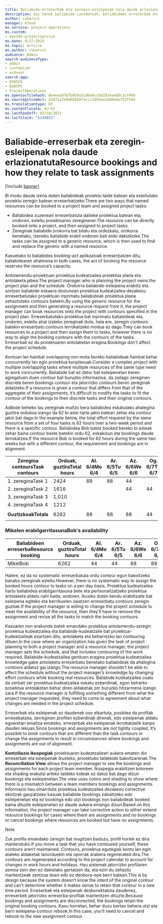 ```yaml
---
title: Baliabide-erreserbak eta zeregin-esleipenak nola daude erlazionatuta
description: Gai honek baliabide izendatuak, baliabideen erreserbak eta zereginen nola kudeatu eta nola erlazionatzen diren informazioa ematen du.
author: ruhercul
manager: kfend
ms.service: project-operations
ms.custom:
- dyn365-projectservice
ms.date: 9/27/2019
ms.topic: article
ms.author: ruhercul
audience: Admin
search.audienceType:
- admin
- customizer
- enduser
search.app:
- D365CE
- D365PS
- ProjectOperations
ms.openlocfilehash: 0e4eea87bfb059a3c0be8ccbd2914a4d6c3cf46b
ms.sourcegitcommit: 418fa1fe9d605b8faccc2d5dee1b04b4e753f194
ms.translationtype: HT
ms.contentlocale: eu-ES
ms.lasthandoff: 02/10/2021
ms.locfileid: "5149933"
---
```

# <a name="resource-bookings-and-how-they-relate-to-task-assignments"></a><span data-ttu-id="b31e2-103">Baliabide-erreserbak eta zeregin-esleipenak nola daude erlazionatuta</span><span class="sxs-lookup"><span data-stu-id="b31e2-103">Resource bookings and how they relate to task assignments</span></span>

[!include [banner](../includes/psa-now-project-operations.md)]

<span data-ttu-id="b31e2-104">Bi modu daude izena duten baliabideak proiektu talde batean eta esleitutako proiektu zeregin batean erreserbatzeko:</span><span class="sxs-lookup"><span data-stu-id="b31e2-104">There are two ways that named resources can be booked to a project team and assigned project tasks:</span></span>

- <span data-ttu-id="b31e2-105">Baliabidea zuzenean erreserbatuta daiteke proiektua batean eta, ondoren, esleitu proiektuaren zereginenei.</span><span class="sxs-lookup"><span data-stu-id="b31e2-105">The resource can be directly booked onto a project, and then assigned to project tasks.</span></span>
- <span data-ttu-id="b31e2-106">Zereginak baliabide orokorra bat bilatu eta ordezkatu, orokorra benetako, izeneko baliabide erabil ondoren bati eslei dakizkioke.</span><span class="sxs-lookup"><span data-stu-id="b31e2-106">The tasks can be assigned to a generic resource, which is then used to find and replace the generic with a named resource.</span></span> 

<span data-ttu-id="b31e2-107">Kasuetako bi baliabidea booking-act aplikazioak erreserbatzen ditu, baliabidearen ahalmena.</span><span class="sxs-lookup"><span data-stu-id="b31e2-107">In both cases, the act of booking the resource reserves the resource’s capacity.</span></span>

<span data-ttu-id="b31e2-108">Antolamendu-proiektuan proiektua kudeatzailea proiektua plana eta antolaketa jabea.</span><span class="sxs-lookup"><span data-stu-id="b31e2-108">The project manager who is planning the project owns the project plan and the schedule.</span></span> <span data-ttu-id="b31e2-109">Orokorra baliabide-esleipena erabiliz eta sortzen baliabide eskaera diozunean proiektua kudeatzailea dezakezu erreserbatutako proiektuan inprimatu baliabideak proiektua plana zehaztutako contours batekin.</span><span class="sxs-lookup"><span data-stu-id="b31e2-109">By using the generic resource for the assignment and then generating a resource request from it, the project manager can book resources onto the project with contours specified in the project plan.</span></span> <span data-ttu-id="b31e2-110">Erreserbatutako proiektua bat inprimatu baliabideak eta, ondoren, esleitu ahal izateko zereginak dute, hala ere, zeregin contours batekin erreserbatu contours lerrokatzeko modua ez dago.</span><span class="sxs-lookup"><span data-stu-id="b31e2-110">They can book resources to a project and then assign them to tasks, however there is no way to align the booking contours with the contours of the tasks.</span></span> <span data-ttu-id="b31e2-111">Erreserbak ez du proiektuaren antolaketan eragina.</span><span class="sxs-lookup"><span data-stu-id="b31e2-111">Bookings don't affect the project schedule.</span></span>

<span data-ttu-id="b31e2-112">Kontuan lan hainbat overlapping non mota bereko baliabideak hainbat behar concurrently lan egin proiektua konplexuak.</span><span class="sxs-lookup"><span data-stu-id="b31e2-112">Consider a complex project with multiple overlapping tasks where multiple resources of the same type need to work concurrently.</span></span> <span data-ttu-id="b31e2-113">Baliabide bat ez dator bat esleipenetan beren agregatuen duen contour bat buruzko informazioa, da zailago zereginen discrete beren bookings contour eta jatorrizko contours beren zereginak aldatzeko.</span><span class="sxs-lookup"><span data-stu-id="b31e2-113">If a resource is given a contour that differs from that of the aggregate of their assignments, it’s difficult to modify the tasks to fit the contour of the bookings to their discrete tasks and their original contours.</span></span>

<span data-ttu-id="b31e2-114">Adibide beheko lau zereginak multzo bera baliabidea eskatutako ahalegina guztira ordukoa izango da 62 bi aste-tarte jakin batean zehar eta contour jakin bat dago.</span><span class="sxs-lookup"><span data-stu-id="b31e2-114">In the example below, the total effort required by the same resource from a set of four tasks is 62 hours over a two-week period and there is a specific contour.</span></span> <span data-ttu-id="b31e2-115">Baliabidea Bob batez booked bereko bi asteak zehar baina contour beste batekin ordu 62, eskakizun eta bookings daude lerrokatzea.</span><span class="sxs-lookup"><span data-stu-id="b31e2-115">If the resource Bob is booked for 62 hours during the same two weeks but with a different contour, the requirement and bookings are in alignment.</span></span>

| <span data-ttu-id="b31e2-116">**Zeregina contours**</span><span class="sxs-lookup"><span data-stu-id="b31e2-116">**Task contours**</span></span>    | <span data-ttu-id="b31e2-117">**Orduak, guztira**</span><span class="sxs-lookup"><span data-stu-id="b31e2-117">**Total hours**</span></span> | <span data-ttu-id="b31e2-118">Al. 6/4</span><span class="sxs-lookup"><span data-stu-id="b31e2-118">Mo 6/4</span></span> | <span data-ttu-id="b31e2-119">Ar. 6/5</span><span class="sxs-lookup"><span data-stu-id="b31e2-119">Tu 6/5</span></span> | <span data-ttu-id="b31e2-120">Az. 6/6</span><span class="sxs-lookup"><span data-stu-id="b31e2-120">We 6/6</span></span> | <span data-ttu-id="b31e2-121">Og. 6/7</span><span class="sxs-lookup"><span data-stu-id="b31e2-121">Th 6/7</span></span> | <span data-ttu-id="b31e2-122">Ol. 6/8</span><span class="sxs-lookup"><span data-stu-id="b31e2-122">Fr 6/8</span></span> | <span data-ttu-id="b31e2-123">Lr. 6/9</span><span class="sxs-lookup"><span data-stu-id="b31e2-123">Sa 6/9</span></span> | <span data-ttu-id="b31e2-124">Ig. 6/10</span><span class="sxs-lookup"><span data-stu-id="b31e2-124">Su 6/10</span></span> | <span data-ttu-id="b31e2-125">Al. 6/11</span><span class="sxs-lookup"><span data-stu-id="b31e2-125">Mo 6/11</span></span> | <span data-ttu-id="b31e2-126">Ar. 6/12</span><span class="sxs-lookup"><span data-stu-id="b31e2-126">Tu 6/12</span></span> | <span data-ttu-id="b31e2-127">Az. 6/13</span><span class="sxs-lookup"><span data-stu-id="b31e2-127">We 6/13</span></span> | <span data-ttu-id="b31e2-128">Og. 6/14</span><span class="sxs-lookup"><span data-stu-id="b31e2-128">Th 6/14</span></span> | <span data-ttu-id="b31e2-129">Ol. 6/15</span><span class="sxs-lookup"><span data-stu-id="b31e2-129">Fr 6/15</span></span> |
|----------------------|-----------------|--------|--------|--------|--------|--------|--------|---------|---------|---------|---------|---------|---------|
| <span data-ttu-id="b31e2-130">1. zeregina</span><span class="sxs-lookup"><span data-stu-id="b31e2-130">Task 1</span></span>               | <span data-ttu-id="b31e2-131">24</span><span class="sxs-lookup"><span data-stu-id="b31e2-131">24</span></span>              | <span data-ttu-id="b31e2-132">8</span><span class="sxs-lookup"><span data-stu-id="b31e2-132">8</span></span>      | <span data-ttu-id="b31e2-133">8</span><span class="sxs-lookup"><span data-stu-id="b31e2-133">8</span></span>      | <span data-ttu-id="b31e2-134">4</span><span class="sxs-lookup"><span data-stu-id="b31e2-134">4</span></span>      |        |        |        |         |         |         | <span data-ttu-id="b31e2-135">4</span><span class="sxs-lookup"><span data-stu-id="b31e2-135">4</span></span>       |         |         |
| <span data-ttu-id="b31e2-136">2. zeregina</span><span class="sxs-lookup"><span data-stu-id="b31e2-136">Task 2</span></span>               | <span data-ttu-id="b31e2-137">16</span><span class="sxs-lookup"><span data-stu-id="b31e2-137">16</span></span>              |        |        | <span data-ttu-id="b31e2-138">4</span><span class="sxs-lookup"><span data-stu-id="b31e2-138">4</span></span>      | <span data-ttu-id="b31e2-139">4</span><span class="sxs-lookup"><span data-stu-id="b31e2-139">4</span></span>      |        |        |         | <span data-ttu-id="b31e2-140">8</span><span class="sxs-lookup"><span data-stu-id="b31e2-140">8</span></span>       |         |         |         |         |
| <span data-ttu-id="b31e2-141">3. zeregina</span><span class="sxs-lookup"><span data-stu-id="b31e2-141">Task 3</span></span>               | <span data-ttu-id="b31e2-142">1,0</span><span class="sxs-lookup"><span data-stu-id="b31e2-142">10</span></span>              |        |        |        |        | <span data-ttu-id="b31e2-143">4</span><span class="sxs-lookup"><span data-stu-id="b31e2-143">4</span></span>      |        |         |         | <span data-ttu-id="b31e2-144">4</span><span class="sxs-lookup"><span data-stu-id="b31e2-144">4</span></span>       |         | <span data-ttu-id="b31e2-145">2</span><span class="sxs-lookup"><span data-stu-id="b31e2-145">2</span></span>       |         |
| <span data-ttu-id="b31e2-146">4. zeregina</span><span class="sxs-lookup"><span data-stu-id="b31e2-146">Task 4</span></span>               | <span data-ttu-id="b31e2-147">12</span><span class="sxs-lookup"><span data-stu-id="b31e2-147">12</span></span>              |        |        |        |        |        |        |         |         |         | <span data-ttu-id="b31e2-148">4</span><span class="sxs-lookup"><span data-stu-id="b31e2-148">4</span></span>       |         | <span data-ttu-id="b31e2-149">8</span><span class="sxs-lookup"><span data-stu-id="b31e2-149">8</span></span>       |
|                      |                 |        |        |        |        |        |        |         |         |         |         |         |         |
| <span data-ttu-id="b31e2-150">**Guztizkoak**</span><span class="sxs-lookup"><span data-stu-id="b31e2-150">**Totals**</span></span>           | <span data-ttu-id="b31e2-151">62</span><span class="sxs-lookup"><span data-stu-id="b31e2-151">62</span></span>              | <span data-ttu-id="b31e2-152">8</span><span class="sxs-lookup"><span data-stu-id="b31e2-152">8</span></span>      | <span data-ttu-id="b31e2-153">8</span><span class="sxs-lookup"><span data-stu-id="b31e2-153">8</span></span>      | <span data-ttu-id="b31e2-154">8</span><span class="sxs-lookup"><span data-stu-id="b31e2-154">8</span></span>      | <span data-ttu-id="b31e2-155">4</span><span class="sxs-lookup"><span data-stu-id="b31e2-155">4</span></span>      | <span data-ttu-id="b31e2-156">4</span><span class="sxs-lookup"><span data-stu-id="b31e2-156">4</span></span>      |        |         | <span data-ttu-id="b31e2-157">8</span><span class="sxs-lookup"><span data-stu-id="b31e2-157">8</span></span>       | <span data-ttu-id="b31e2-158">4</span><span class="sxs-lookup"><span data-stu-id="b31e2-158">4</span></span>       | <span data-ttu-id="b31e2-159">8</span><span class="sxs-lookup"><span data-stu-id="b31e2-159">8</span></span>       | <span data-ttu-id="b31e2-160">2</span><span class="sxs-lookup"><span data-stu-id="b31e2-160">2</span></span>       | <span data-ttu-id="b31e2-161">8</span><span class="sxs-lookup"><span data-stu-id="b31e2-161">8</span></span>       |
|                      |                 |        |        |        |        |        |        |         |         |         |         |

### <a name="bobs-availability"></a><span data-ttu-id="b31e2-162">Mikelen erabilgarritasuna</span><span class="sxs-lookup"><span data-stu-id="b31e2-162">Bob's availability</span></span>
| <span data-ttu-id="b31e2-163">**Baliabideen erreserba**</span><span class="sxs-lookup"><span data-stu-id="b31e2-163">**Resource   booking**</span></span> | <span data-ttu-id="b31e2-164">**Orduak, guztira**</span><span class="sxs-lookup"><span data-stu-id="b31e2-164">**Total hours**</span></span> | <span data-ttu-id="b31e2-165">Al. 6/4</span><span class="sxs-lookup"><span data-stu-id="b31e2-165">Mo 6/4</span></span> | <span data-ttu-id="b31e2-166">Ar. 6/5</span><span class="sxs-lookup"><span data-stu-id="b31e2-166">Tu 6/5</span></span> | <span data-ttu-id="b31e2-167">Az. 6/6</span><span class="sxs-lookup"><span data-stu-id="b31e2-167">We 6/6</span></span> | <span data-ttu-id="b31e2-168">Og. 6/7</span><span class="sxs-lookup"><span data-stu-id="b31e2-168">Th 6/7</span></span> | <span data-ttu-id="b31e2-169">Ol. 6/8</span><span class="sxs-lookup"><span data-stu-id="b31e2-169">Fr 6/8</span></span> | <span data-ttu-id="b31e2-170">Lr. 6/9</span><span class="sxs-lookup"><span data-stu-id="b31e2-170">Sa 6/9</span></span> | <span data-ttu-id="b31e2-171">Ig. 6/10</span><span class="sxs-lookup"><span data-stu-id="b31e2-171">Su 6/10</span></span> | <span data-ttu-id="b31e2-172">Al. 6/11</span><span class="sxs-lookup"><span data-stu-id="b31e2-172">Mo 6/11</span></span> | <span data-ttu-id="b31e2-173">Ar. 6/12</span><span class="sxs-lookup"><span data-stu-id="b31e2-173">Tu 6/12</span></span> | <span data-ttu-id="b31e2-174">Az. 6/13</span><span class="sxs-lookup"><span data-stu-id="b31e2-174">We 6/13</span></span> | <span data-ttu-id="b31e2-175">Og. 6/14</span><span class="sxs-lookup"><span data-stu-id="b31e2-175">Th 6/14</span></span> | <span data-ttu-id="b31e2-176">Ol. 6/15</span><span class="sxs-lookup"><span data-stu-id="b31e2-176">Fr 6/15</span></span> |
|------------------------|-----------------|--------|--------|--------|--------|--------|--------|---------|---------|---------|---------|---------|---------|
| <span data-ttu-id="b31e2-177">Mikel</span><span class="sxs-lookup"><span data-stu-id="b31e2-177">Bob</span></span>                    | <span data-ttu-id="b31e2-178">62</span><span class="sxs-lookup"><span data-stu-id="b31e2-178">62</span></span>              | <span data-ttu-id="b31e2-179">4</span><span class="sxs-lookup"><span data-stu-id="b31e2-179">4</span></span>      | <span data-ttu-id="b31e2-180">4</span><span class="sxs-lookup"><span data-stu-id="b31e2-180">4</span></span>      | <span data-ttu-id="b31e2-181">8</span><span class="sxs-lookup"><span data-stu-id="b31e2-181">8</span></span>      | <span data-ttu-id="b31e2-182">8</span><span class="sxs-lookup"><span data-stu-id="b31e2-182">8</span></span>      | <span data-ttu-id="b31e2-183">8</span><span class="sxs-lookup"><span data-stu-id="b31e2-183">8</span></span>      |        |         | <span data-ttu-id="b31e2-184">4</span><span class="sxs-lookup"><span data-stu-id="b31e2-184">4</span></span>       | <span data-ttu-id="b31e2-185">4</span><span class="sxs-lookup"><span data-stu-id="b31e2-185">4</span></span>       | <span data-ttu-id="b31e2-186">8</span><span class="sxs-lookup"><span data-stu-id="b31e2-186">8</span></span>       | <span data-ttu-id="b31e2-187">8</span><span class="sxs-lookup"><span data-stu-id="b31e2-187">8</span></span>       | <span data-ttu-id="b31e2-188">6</span><span class="sxs-lookup"><span data-stu-id="b31e2-188">6</span></span>       |

<span data-ttu-id="b31e2-189">Halere, ez da ez systematic erreserbatuta ordu contour egun bakoitzeko banaka zereginak esleitu.</span><span class="sxs-lookup"><span data-stu-id="b31e2-189">However, there is no systematic way to assign the booked hours contour to tasks on a per-day basis.</span></span> <span data-ttu-id="b31e2-190">Proiektua kudeatzailea hartu baliabidea erabilgarritasuna bete eta pertsonalizatzeko proiektua antolaketa aldatu nahi bada, ondoren, ikusiko duten kendu erabiltzaile bat esleipena egiteko eta berrikusten saiatzen erreserbatu contours zeregin guztiak.</span><span class="sxs-lookup"><span data-stu-id="b31e2-190">If the project manager is willing to change the project schedule to meet the availability of the resource, then they’ll have to remove the assignment and revise all the tasks to match the booking contours.</span></span>

<span data-ttu-id="b31e2-191">Kasuaren non erakunde batek emandako proiektua antolamendu-zeregin proiektua kudeatzailea eta baliabide-kudeatzaile bat proiektua-kudeatzaileak ezartzen ditu, antolaketa eta beharrezko lan contouring dituen.</span><span class="sxs-lookup"><span data-stu-id="b31e2-191">In the case where an organization has given the task of project planning to both a project manager and a resource manager, the project manager sets the schedule, and that includes contouring of the work required.</span></span> <span data-ttu-id="b31e2-192">Baliabide-kudeatzailea genituen eragina proiektua kudeatzailea knowledge gabe antolaketa erreserbatu benetako baliabideak da ahalegina contours aldatuz gai izango.</span><span class="sxs-lookup"><span data-stu-id="b31e2-192">The resource manager shouldn’t be able to affect the schedule without the project manager’s knowledge by changing effort contours while booking real resources.</span></span> <span data-ttu-id="b31e2-193">Baliabide kudeatzailea osatu da zerbait zer proiektua kudeatzailea eskatu ezberdinak, egon beharko proiektua antolaketan behar diren aldaketak zer buruzko hitzarmena izango zara.</span><span class="sxs-lookup"><span data-stu-id="b31e2-193">If the resource manager is fulfilling something different from what the project manager requested, they need to come to agreement about what changes are needed in the project schedule.</span></span>

<span data-ttu-id="b31e2-194">Erreserbak eta esleipenak ez daudenek oso elkartuta, posiblea da profilak erresebatzea, zerreginen profilen ezberdinak direnak, edo esleipenak aldatu egoeretan emaitza emateko, erreserbak eta esleipenak lerrokatzetik kanpo dauden lekuan.</span><span class="sxs-lookup"><span data-stu-id="b31e2-194">Since bookings and assignments are not tightly coupled, it’s possible to book contours that are different than the task contours or change the assignments to result in circumstances where bookings and assignments are out of alignment.</span></span>

<span data-ttu-id="b31e2-195">**Kontziliazio ikuspegiak** proiektuaren kudeatzaileari aukera ematen dio erreserbak eta esleipenak ikusteko, proiektuko taldekide bakoitzarenak.</span><span class="sxs-lookup"><span data-stu-id="b31e2-195">The **Reconciliation View** allows the project manager to see the bookings and assignments for each project team member.</span></span> <span data-ttu-id="b31e2-196">Ikuspegia erabiltzen koloreen eta shading erakutsi arteko taldeko kideak ez datoz bat dago dizun bookings eta esleipenetan.</span><span class="sxs-lookup"><span data-stu-id="b31e2-196">The view uses colors and shading to show where there is a mismatch between a team members bookings and assignments.</span></span> <span data-ttu-id="b31e2-197">Informazio hau oinarrituta proiektua kudeatzailea dezakezu corrective ekintzak gauzatzeko kasuak baliabide bookings zabaltzeko edo esleipenetan eta ez bookings edo utzi bookings non baliabideak booked baina dituzte esleipenetan ez daude aukera emango dizun.</span><span class="sxs-lookup"><span data-stu-id="b31e2-197">Based on this information, the project manager can take corrective action to either extend resource bookings for cases where there are assignments and no bookings or cancel bookings where resources are booked but have no assignments.</span></span>

> [!NOTE]
> <span data-ttu-id="b31e2-198">Zuk profila emandako zeregin bat mugitzen baduzu, profil horiek ez dira mantenduko.</span><span class="sxs-lookup"><span data-stu-id="b31e2-198">If you move a task that you have contoured yourself, these contours aren’t maintained.</span></span> <span data-ttu-id="b31e2-199">Contours, proiektua egutegiak kontu lan egin ataleko aldaketak lanorduekin eta oporrak arabera regenerated dira.</span><span class="sxs-lookup"><span data-stu-id="b31e2-199">The contours are regenerated according to the project calendar to account for changes in work hours and holidays.</span></span> <span data-ttu-id="b31e2-200">Hau sistemak jatorrizko profilaren asmoa zein den ez dakielako gertatzen da, eta ezin du zehaztu mantentzeak zentzua duen edo ez denbora-epe berri batean.</span><span class="sxs-lookup"><span data-stu-id="b31e2-200">This is by design because the system doesn’t know the intent of the original contour and can’t determine whether it makes sense to retain that contour in a new time period.</span></span> <span data-ttu-id="b31e2-201">Erreserbak eta esleipenak deskonektatuta daudenez, erreserbek jatorrizko erreserba-profilak mantentzen dituzte.</span><span class="sxs-lookup"><span data-stu-id="b31e2-201">Because bookings and assignments are disconnected, the bookings retain the original booking contours.</span></span> <span data-ttu-id="b31e2-202">Kasu horretan, behar duzu bertan behera utzi eta berri esleipena-contour rebook.</span><span class="sxs-lookup"><span data-stu-id="b31e2-202">In this case, you’ll need to cancel and rebook to the new assignment contour.</span></span>

